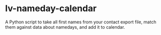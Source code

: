 # lv-nameday-calendar
A Python script to take all first names from your contact export file, match them against data about namedays, and add it to calendar.
